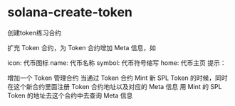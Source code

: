 # solana-create-token
创建token练习合约

扩充 Token 合约，为 Token 合约增加 Meta 信息，如

icon: 代币图标
name: 代币名称
symbol: 代币符号缩写
home: 代币主页
提示：

增加一个 Token 管理合约
当通过 Token 合约 Mint 新 SPL Token 的时候，同时在这个新合约里面注册 Token 合约地址以及对应的 Meta 信息
用 Mint 的 SPL Token 的地址去这个合约中去查询 Meta 信息
